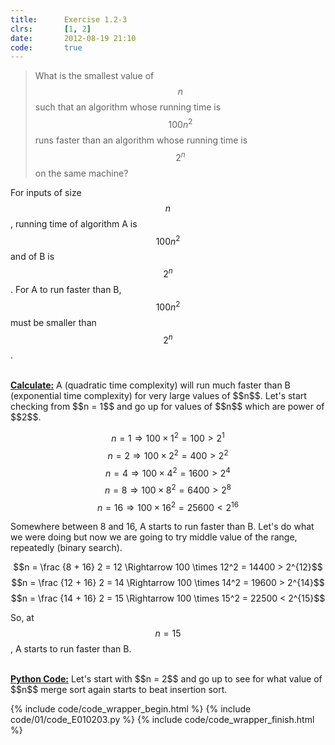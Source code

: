 ```yaml
---
title:      Exercise 1.2-3
clrs:       [1, 2]
date:       2012-08-19 21:10
code:       true
---
```


>What is the smallest value of $$n$$ such that an algorithm whose running time is $$100n^2$$ runs faster than an algorithm whose running time is $$2^n$$ on the same machine?

For inputs of size $$n$$, running time of algorithm A is $$100n^2$$ and of B is $$2^n$$. For A to run faster than B, $$100n^2$$ must be smaller than $$2^n$$.

<br/>
<b><u>Calculate:</u></b>
A (quadratic time complexity) will run much faster than B (exponential time complexity) for very large values of $$n$$. Let's start checking from $$n = 1$$ and go up for values of $$n$$ which are power of $$2$$.

$$n = 1 \Rightarrow 100 \times 1^2 = 100 > 2^1$$
$$n = 2 \Rightarrow 100 \times 2^2 = 400 > 2^2$$
$$n = 4 \Rightarrow 100 \times 4^2 = 1600 > 2^4$$
$$n = 8 \Rightarrow 100 \times 8^2 = 6400 > 2^8$$
$$n = 16 \Rightarrow 100 \times 16^2 = 25600 < 2^{16}$$

Somewhere between 8 and 16, A starts to run faster than B. Let's do what we were doing but now we are going to try middle value of the range, repeatedly (binary search).

$$n = \frac {8 + 16} 2 = 12 \Rightarrow 100 \times 12^2 = 14400 > 2^{12}$$
$$n = \frac {12 + 16} 2 = 14 \Rightarrow 100 \times 14^2 = 19600 > 2^{14}$$
$$n = \frac {14 + 16} 2 = 15 \Rightarrow 100 \times 15^2 = 22500 < 2^{15}$$

So, at $$n = 15$$, A starts to run faster than B.

<br/>
<b><u>Python Code:</u></b>
Let's start with $$n = 2$$ and go up to see for what value of $$n$$ merge sort again starts to beat insertion sort.

{% include code/code_wrapper_begin.html %}
{% include code/01/code_E010203.py %}
{% include code/code_wrapper_finish.html %}
